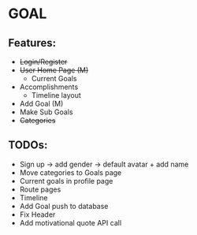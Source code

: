 # GOAL

## Features:
- ~~Login/Register~~
- ~~User Home Page (M)~~
  - Current Goals
- Accomplishments
  - Timeline layout
- Add Goal (M)
- Make Sub Goals
- ~~Categories~~

## TODOs:
- Sign up -> add gender -> default avatar + add name
- Move categories to Goals page
- Current goals in profile page
- Route pages 
- Timeline
- Add Goal push to database
- Fix Header
- Add motivational quote API call
